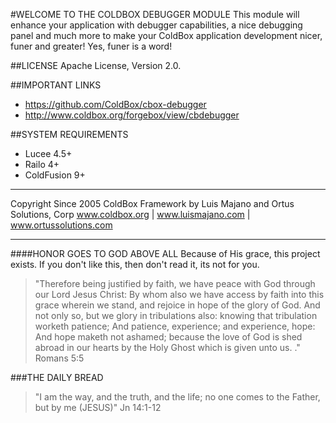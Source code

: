 #WELCOME TO THE COLDBOX DEBUGGER MODULE
This module will enhance your application with debugger capabilities, a nice debugging panel and much more to make your ColdBox application development nicer, funer and greater! Yes, funer is a word!

##LICENSE
Apache License, Version 2.0.

##IMPORTANT LINKS
- https://github.com/ColdBox/cbox-debugger
- http://www.coldbox.org/forgebox/view/cbdebugger

##SYSTEM REQUIREMENTS
- Lucee 4.5+
- Railo 4+
- ColdFusion 9+

********************************************************************************
Copyright Since 2005 ColdBox Framework by Luis Majano and Ortus Solutions, Corp
www.coldbox.org | www.luismajano.com | www.ortussolutions.com
********************************************************************************
####HONOR GOES TO GOD ABOVE ALL
Because of His grace, this project exists. If you don't like this, then don't read it, its not for you.

>"Therefore being justified by faith, we have peace with God through our Lord Jesus Christ:
By whom also we have access by faith into this grace wherein we stand, and rejoice in hope of the glory of God.
And not only so, but we glory in tribulations also: knowing that tribulation worketh patience;
And patience, experience; and experience, hope:
And hope maketh not ashamed; because the love of God is shed abroad in our hearts by the 
Holy Ghost which is given unto us. ." Romans 5:5

###THE DAILY BREAD
 > "I am the way, and the truth, and the life; no one comes to the Father, but by me (JESUS)" Jn 14:1-12